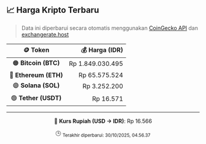 

<!-- HARGA_KRIPTO -->
## 📈 Harga Kripto Terbaru

> Data ini diperbarui secara otomatis menggunakan [CoinGecko API](https://www.coingecko.com/) dan [exchangerate.host](https://exchangerate.host/)

<div align="center">

| 🪙 Token | 💰 Harga (IDR) |
|:------:|---------------:|
| 🟠 **Bitcoin (BTC)**   | Rp 1.849.030.495 |
| 🔵 **Ethereum (ETH)**  | Rp 65.575.524 |
| 🟣 **Solana (SOL)**    | Rp 3.252.200 |
| 🟢 **Tether (USDT)**   | Rp 16.571 |

---

💱 **Kurs Rupiah (USD → IDR)**: Rp 16.566

🕒 <sub>Terakhir diperbarui: 30/10/2025, 04.56.37</sub>

</div>
<!-- /HARGA_KRIPTO -->